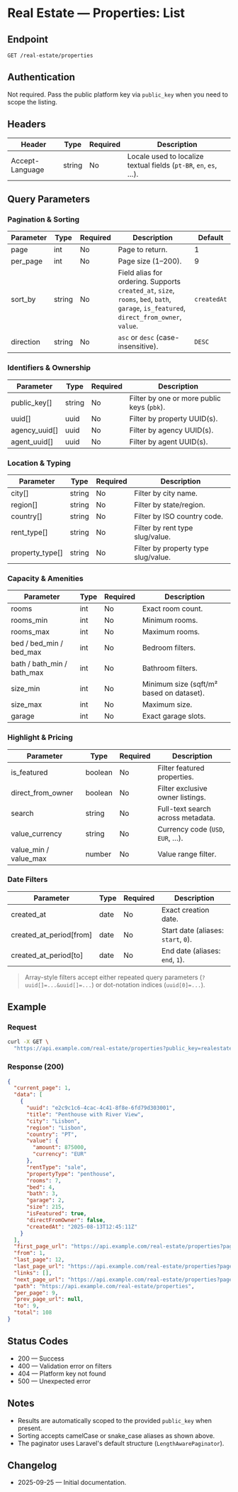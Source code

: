 # Real Estate — Properties: List

## Endpoint

```
GET /real-estate/properties
```

## Authentication

Not required. Pass the public platform key via `public_key` when you need to scope the listing.

## Headers

| Header          | Type   | Required | Description |
| --------------- | ------ | -------- | ----------- |
| Accept-Language | string | No       | Locale used to localize textual fields (`pt-BR`, `en`, `es`, …). |

## Query Parameters

### Pagination & Sorting

| Parameter  | Type   | Required | Description | Default |
| ---------- | ------ | -------- | ----------- | ------- |
| page       | int    | No       | Page to return. | 1 |
| per_page   | int    | No       | Page size (1–200). | 9 |
| sort_by    | string | No       | Field alias for ordering. Supports `created_at`, `size`, `rooms`, `bed`, `bath`, `garage`, `is_featured`, `direct_from_owner`, `value`. | `createdAt` |
| direction  | string | No       | `asc` or `desc` (case-insensitive). | `DESC` |

### Identifiers & Ownership

| Parameter     | Type        | Required | Description |
| ------------- | ----------- | -------- | ----------- |
| public_key[]  | string      | No       | Filter by one or more public keys (`pbk`). |
| uuid[]        | uuid        | No       | Filter by property UUID(s). |
| agency_uuid[] | uuid        | No       | Filter by agency UUID(s). |
| agent_uuid[]  | uuid        | No       | Filter by agent UUID(s). |

### Location & Typing

| Parameter      | Type   | Required | Description |
| -------------- | ------ | -------- | ----------- |
| city[]         | string | No       | Filter by city name. |
| region[]       | string | No       | Filter by state/region. |
| country[]      | string | No       | Filter by ISO country code. |
| rent_type[]    | string | No       | Filter by rent type slug/value. |
| property_type[]| string | No       | Filter by property type slug/value. |

### Capacity & Amenities

| Parameter | Type  | Required | Description |
| --------- | ----- | -------- | ----------- |
| rooms     | int   | No       | Exact room count. |
| rooms_min | int   | No       | Minimum rooms. |
| rooms_max | int   | No       | Maximum rooms. |
| bed / bed_min / bed_max | int | No | Bedroom filters. |
| bath / bath_min / bath_max | int | No | Bathroom filters. |
| size_min  | int   | No       | Minimum size (sqft/m² based on dataset). |
| size_max  | int   | No       | Maximum size. |
| garage    | int   | No       | Exact garage slots. |

### Highlight & Pricing

| Parameter           | Type    | Required | Description |
| ------------------- | ------- | -------- | ----------- |
| is_featured         | boolean | No       | Filter featured properties. |
| direct_from_owner   | boolean | No       | Filter exclusive owner listings. |
| search              | string  | No       | Full-text search across metadata. |
| value_currency      | string  | No       | Currency code (`USD`, `EUR`, …). |
| value_min / value_max | number | No     | Value range filter. |

### Date Filters

| Parameter                | Type   | Required | Description |
| ------------------------ | ------ | -------- | ----------- |
| created_at               | date   | No       | Exact creation date. |
| created_at_period[from]  | date   | No       | Start date (aliases: `start`, `0`). |
| created_at_period[to]    | date   | No       | End date (aliases: `end`, `1`). |

> Array-style filters accept either repeated query parameters (`?uuid[]=...&uuid[]=...`) or dot-notation indices (`uuid[0]=...`).

## Example

### Request

```bash
curl -X GET \
  "https://api.example.com/real-estate/properties?public_key=realestate-demo&city=Lisbon&per_page=9"
```

### Response (200)

```json
{
  "current_page": 1,
  "data": [
    {
      "uuid": "e2c9c1c6-4cac-4c41-8f8e-6fd79d303001",
      "title": "Penthouse with River View",
      "city": "Lisbon",
      "region": "Lisbon",
      "country": "PT",
      "value": {
        "amount": 875000,
        "currency": "EUR"
      },
      "rentType": "sale",
      "propertyType": "penthouse",
      "rooms": 7,
      "bed": 4,
      "bath": 3,
      "garage": 2,
      "size": 215,
      "isFeatured": true,
      "directFromOwner": false,
      "createdAt": "2025-08-13T12:45:11Z"
    }
  ],
  "first_page_url": "https://api.example.com/real-estate/properties?page=1",
  "from": 1,
  "last_page": 12,
  "last_page_url": "https://api.example.com/real-estate/properties?page=12",
  "links": [],
  "next_page_url": "https://api.example.com/real-estate/properties?page=2",
  "path": "https://api.example.com/real-estate/properties",
  "per_page": 9,
  "prev_page_url": null,
  "to": 9,
  "total": 108
}
```

## Status Codes

- 200 — Success
- 400 — Validation error on filters
- 404 — Platform key not found
- 500 — Unexpected error

## Notes

- Results are automatically scoped to the provided `public_key` when present.
- Sorting accepts camelCase or snake_case aliases as shown above.
- The paginator uses Laravel's default structure (`LengthAwarePaginator`).

## Changelog

- 2025-09-25 — Initial documentation.
